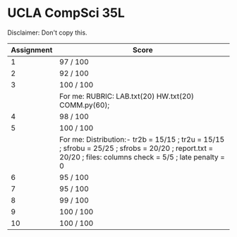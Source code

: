 # UCLA CompSci 35L

Disclaimer: Don't copy this.

| Assignment | Score |
| ------------- | ------------- |
| 1 | 97 / 100 |
| 2 | 92 / 100 |
| 3 | 100 / 100	|
| | For me: RUBRIC: LAB.txt(20) HW.txt(20) COMM.py(60);	| 
| 4 | 98 / 100	|
| 5 | 100 / 100	|
| | For me: Distribution:- tr2b = 15/15 ; tr2u = 15/15 ; sfrobu = 25/25 ; sfrobs = 20/20 ; report.txt = 20/20 ; files: columns check = 5/5 ; late penalty = 0 |
| 6 | 95 / 100 |
| 7 | 95 / 100 |
| 8 | 99 / 100 |
| 9 | 100 / 100	|
| 10 | 100 / 100 |
